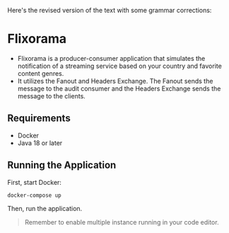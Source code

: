 Here's the revised version of the text with some grammar corrections:

# Flixorama

* Flixorama is a producer-consumer application that simulates the notification of a streaming service based on your country and favorite content genres.
* It utilizes the Fanout and Headers Exchange. The Fanout sends the message to the audit consumer and the Headers Exchange sends the message to the clients.

## Requirements
* Docker
* Java 18 or later

## Running the Application
First, start Docker:
```
docker-compose up
```
Then, run the application.
> Remember to enable multiple instance running in your code editor.
